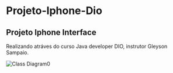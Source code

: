 # Projeto-Iphone-Dio

## Projeto Iphone Interface


Realizando atráves do curso Java developer DIO, instrutor Gleyson Sampaio.








![Class Diagram0](https://user-images.githubusercontent.com/106537496/192070863-efad6c89-c70c-4023-a83f-e65df92259d0.png)

